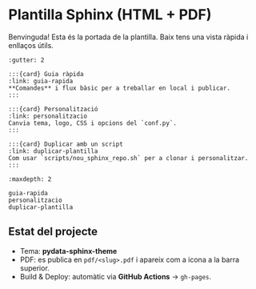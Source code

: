 # Plantilla Sphinx (HTML + PDF)

Benvinguda! Esta és la portada de la plantilla. Baix tens una vista ràpida i enllaços útils.

```{grid} 1 1 2 2
:gutter: 2

:::{card} Guia ràpida
:link: guia-rapida
**Comandes** i flux bàsic per a treballar en local i publicar.
:::

:::{card} Personalització
:link: personalitzacio
Canvia tema, logo, CSS i opcions del `conf.py`.
:::

:::{card} Duplicar amb un script
:link: duplicar-plantilla
Com usar `scripts/nou_sphinx_repo.sh` per a clonar i personalitzar.
:::
```

```{toctree}
:maxdepth: 2

guia-rapida
personalitzacio
duplicar-plantilla
```

## Estat del projecte
- Tema: **pydata-sphinx-theme**
- PDF: es publica en `pdf/<slug>.pdf` i apareix com a icona a la barra superior.
- Build & Deploy: automàtic via **GitHub Actions** → `gh-pages`.